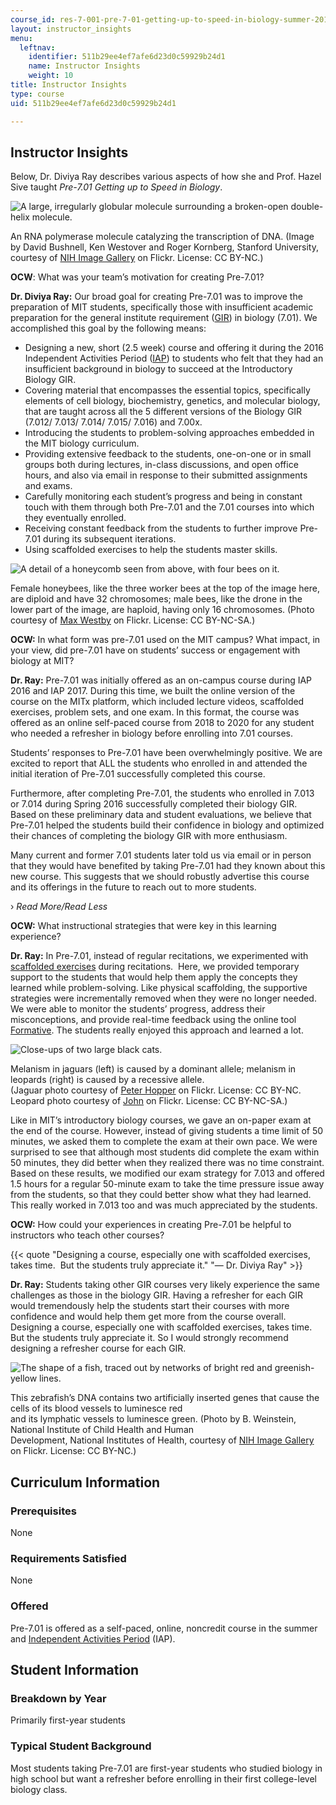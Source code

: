 ```yaml
---
course_id: res-7-001-pre-7-01-getting-up-to-speed-in-biology-summer-2019
layout: instructor_insights
menu:
  leftnav:
    identifier: 511b29ee4ef7afe6d23d0c59929b24d1
    name: Instructor Insights
    weight: 10
title: Instructor Insights
type: course
uid: 511b29ee4ef7afe6d23d0c59929b24d1

---
```


Instructor Insights
-------------------

Below, Dr. Diviya Ray describes various aspects of how she and Prof. Hazel Sive taught _Pre-7.01 Getting up to Speed in Biology_.

![A large, irregularly globular molecule surrounding a broken-open double-helix molecule.](/coursemedia/res-7-001-pre-7-01-getting-up-to-speed-in-biology-summer-2019/cdde87d1acb8d90550e37d1c95a73c6f_RNA.jpg)

An RNA polymerase molecule catalyzing the transcription of DNA. (Image by David Bushnell, Ken Westover and Roger Kornberg, Stanford University, courtesy of [NIH Image Gallery](https://www.flickr.com/photos/nihgov/23523994309) on Flickr. License: CC BY-NC.)

**OCW**: What was your team’s motivation for creating Pre-7.01?

**Dr. Diviya Ray:** Our broad goal for creating Pre-7.01 was to improve the preparation of MIT students, specifically those with insufficient academic preparation for the general institute requirement ([GIR](http://catalog.mit.edu/mit/undergraduate-education/general-institute-requirements/)) in biology (7.01). We accomplished this goal by the following means:

*   Designing a new, short (2.5 week) course and offering it during the 2016 Independent Activities Period ([IAP](https://web.mit.edu/iap/)) to students who felt that they had an insufficient background in biology to succeed at the Introductory Biology GIR.
*   Covering material that encompasses the essential topics, specifically elements of cell biology, biochemistry, genetics, and molecular biology, that are taught across all the 5 different versions of the Biology GIR (7.012/ 7.013/ 7.014/ 7.015/ 7.016) and 7.00x.
*   Introducing the students to problem-solving approaches embedded in the MIT biology curriculum.
*   Providing extensive feedback to the students, one-on-one or in small groups both during lectures, in-class discussions, and open office hours, and also via email in response to their submitted assignments and exams.
*   Carefully monitoring each student’s progress and being in constant touch with them through both Pre-7.01 and the 7.01 courses into which they eventually enrolled.
*   Receiving constant feedback from the students to further improve Pre-7.01 during its subsequent iterations.
*   Using scaffolded exercises to help the students master skills.

![A detail of a honeycomb seen from above, with four bees on it.](/coursemedia/res-7-001-pre-7-01-getting-up-to-speed-in-biology-summer-2019/7d81b47c40a6cea051dc847c132ea2bd_honeybees_300.jpg)

Female honeybees, like the three worker bees at the top of the image here, are diploid and have 32 chromosomes; male bees, like the drone in the lower part of the image, are haploid, having only 16 chromosomes. (Photo courtesy of [Max Westby](https://www.flickr.com/photos/max_westby/150351007) on Flickr. License: CC BY-NC-SA.)

**OCW:** In what form was pre-7.01 used on the MIT campus? What impact, in your view, did pre-7.01 have on students’ success or engagement with biology at MIT?

**Dr. Ray:** Pre-7.01 was initially offered as an on-campus course during IAP 2016 and IAP 2017. During this time, we built the online version of the course on the MITx platform, which included lecture videos, scaffolded exercises, problem sets, and one exam. In this format, the course was offered as an online self-paced course from 2018 to 2020 for any student who needed a refresher in biology before enrolling into 7.01 courses.

Students’ responses to Pre-7.01 have been overwhelmingly positive. We are excited to report that ALL the students who enrolled in and attended the initial iteration of Pre-7.01 successfully completed this course.

Furthermore, after completing Pre-7.01, the students who enrolled in 7.013 or 7.014 during Spring 2016 successfully completed their biology GIR.  Based on these preliminary data and student evaluations, we believe that Pre-7.01 helped the students build their confidence in biology and optimized their chances of completing the biology GIR with more enthusiasm.

Many current and former 7.01 students later told us via email or in person that they would have benefited by taking Pre-7.01 had they known about this new course. This suggests that we should robustly advertise this course and its offerings in the future to reach out to more students.

› _Read More/Read Less_

**OCW:** What instructional strategies that were key in this learning experience?

**Dr. Ray:** In Pre-7.01, instead of regular recitations, we experimented with [scaffolded exercises](https://www.edglossary.org/scaffolding/) during recitations.  Here, we provided temporary support to the students that would help them apply the concepts they learned while problem-solving. Like physical scaffolding, the supportive strategies were incrementally removed when they were no longer needed. We were able to monitor the students’ progress, address their misconceptions, and provide real-time feedback using the online tool [Formative](https://goformative.com/). The students really enjoyed this approach and learned a lot.

![Close-ups of two large black cats.](/coursemedia/res-7-001-pre-7-01-getting-up-to-speed-in-biology-summer-2019/e35425216bb214e5957f750b4354a642_melanistic_600.png)

Melanism in jaguars (left) is caused by a dominant allele; melanism in leopards (right) is caused by a recessive allele.  
(Jaguar photo courtesy of [Peter Hopper](https://www.flickr.com/photos/whisperwolf/3599402983) on Flickr. License: CC BY-NC. Leopard photo courtesy of [John](https://www.flickr.com/photos/79923291@N00/8179985044) on Flickr. License: CC BY-NC-SA.)

Like in MIT’s introductory biology courses, we gave an on-paper exam at the end of the course. However, instead of giving students a time limit of 50 minutes, we asked them to complete the exam at their own pace. We were surprised to see that although most students did complete the exam within 50 minutes, they did better when they realized there was no time constraint. Based on these results, we modified our exam strategy for 7.013 and offered 1.5 hours for a regular 50-minute exam to take the time pressure issue away from the students, so that they could better show what they had learned. This really worked in 7.013 too and was much appreciated by the students.

**OCW:** How could your experiences in creating Pre-7.01 be helpful to instructors who teach other courses?

{{< quote "Designing a course, especially one with scaffolded exercises, takes time.  But the students truly appreciate it." "— Dr. Diviya Ray" >}}

**Dr. Ray:** Students taking other GIR courses very likely experience the same challenges as those in the biology GIR. Having a refresher for each GIR would tremendously help the students start their courses with more confidence and would help them get more from the course overall. Designing a course, especially one with scaffolded exercises, takes time.  But the students truly appreciate it. So I would strongly recommend designing a refresher course for each GIR.

![The shape of a fish, traced out by networks of bright red and greenish-yellow lines.](/coursemedia/res-7-001-pre-7-01-getting-up-to-speed-in-biology-summer-2019/602d1d0521dfc9b114f307130eef338d_zebrafish_600.jpg)

This zebrafish’s DNA contains two artificially inserted genes that cause the cells of its blood vessels to luminesce red  
and its lymphatic vessels to luminesce green. (Photo by B. Weinstein, National Institute of Child Health and Human  
Development, National Institutes of Health, courtesy of [NIH Image Gallery](https://www.flickr.com/photos/nihgov/29229249924) on Flickr. License: CC BY-NC.)

Curriculum Information
----------------------

### Prerequisites

None

### Requirements Satisfied

None

### Offered

Pre-7.01 is offered as a self-paced, online, noncredit course in the summer and [Independent Activities Period](https://web.mit.edu/iap/) (IAP).

Student Information
-------------------

### Breakdown by Year

Primarily first-year students

### Typical Student Background

Most students taking Pre-7.01 are first-year students who studied biology in high school but want a refresher before enrolling in their first college-level biology class.